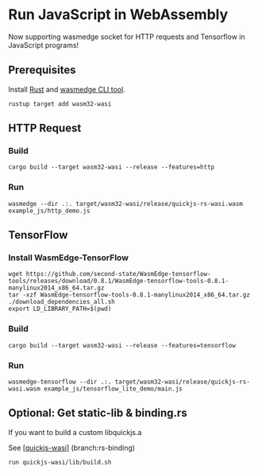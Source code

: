 # Run JavaScript in WebAssembly

Now supporting wasmedge socket for HTTP requests and Tensorflow in JavaScript programs!

## Prerequisites

Install [Rust](https://www.rust-lang.org/tools/install) and [wasmedge CLI tool](https://github.com/WasmEdge/WasmEdge/blob/master/docs/install.md).

```shell
rustup target add wasm32-wasi
```

## HTTP Request

### Build

```shell
cargo build --target wasm32-wasi --release --features=http
```

### Run

```shell
wasmedge --dir .:. target/wasm32-wasi/release/quickjs-rs-wasi.wasm example_js/http_demo.js
```

## TensorFlow

### Install WasmEdge-TensorFlow

```shell
wget https://github.com/second-state/WasmEdge-tensorflow-tools/releases/download/0.8.1/WasmEdge-tensorflow-tools-0.8.1-manylinux2014_x86_64.tar.gz
tar -xzf WasmEdge-tensorflow-tools-0.8.1-manylinux2014_x86_64.tar.gz
./download_dependencies_all.sh
export LD_LIBRARY_PATH=$(pwd)
```
### Build

```shell
cargo build --target wasm32-wasi --release --features=tensorflow
```
### Run

```shell
wasmedge-tensorflow --dir .:. target/wasm32-wasi/release/quickjs-rs-wasi.wasm example_js/tensorflow_lite_demo/main.js
```

## Optional: Get static-lib & binding.rs

If you want to build a custom libquickjs.a

See [[quickjs-wasi]](https://github.com/L-jasmine/quickjs-wasi) (branch:rs-binding)

```shell
run quickjs-wasi/lib/build.sh
```
